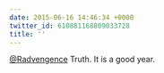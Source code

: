 ```yaml
---
date: 2015-06-16 14:46:34 +0000
twitter_id: 610881168809033728
title: ''
---
```


<!-- Tweet at https://twitter.com/statuses/610881081332604928 is either deleted or protected. -->

[@Radvengence](https://twitter.com/Radvengence) Truth. It is a good year.
